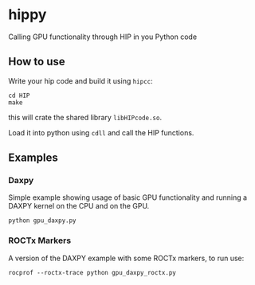 # hippy

Calling GPU functionality through HIP in you Python code

## How to use

Write your hip code and build it using `hipcc`:

```
cd HIP
make 
```

this will crate the shared library `libHIPcode.so`. 

Load it into python using `cdll` and call the HIP functions.


## Examples

### Daxpy

Simple example showing usage of basic GPU functionality and running a DAXPY kernel on the CPU and on the GPU.

```
python gpu_daxpy.py
```


### ROCTx Markers

A version of the DAXPY example with some ROCTx markers, to run use:

```
rocprof --roctx-trace python gpu_daxpy_roctx.py
```






 